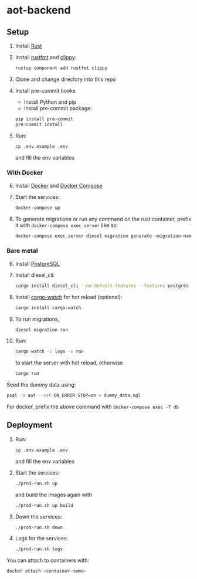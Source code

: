 # aot-backend

## Setup

1. Install [Rust](https://www.rust-lang.org/tools/install)
2. Install [rustfmt](https://github.com/rust-lang/rustfmt) and [clippy](https://github.com/rust-lang/rust-clippy):

    ```bash
    rustup component add rustfmt clippy
    ```

3. Clone and change directory into this repo
4. Install pre-commit hooks
    - Install Python and pip
    - Install pre-commit package:

    ```bash
    pip install pre-commit
    pre-commit install
    ```

5. Run:

    ```bash
    cp .env.example .env
    ```

    and fill the env variables

<!-- markdownlint-disable MD029 -->

### With Docker

6. Install [Docker](https://docs.docker.com/engine/install/) and [Docker Compose](https://docs.docker.com/compose/install/)
7. Start the services:

    ```bash
    docker-compose up
    ```

8. To generate migrations or run any command on the rust container, prefix it with `docker-compose exec server` like so:

    ```bash
    docker-compose exec server diesel migration generate <migration-name>
    ```

### Bare metal

6. Install [PostgreSQL](https://www.postgresql.org/download/)
7. Install diesel_cli:

    ```bash
    cargo install diesel_cli --no-default-features --features postgres
    ```

8. Install [cargo-watch](https://github.com/watchexec/cargo-watch) for hot reload (optional):

    ```bash
    cargo install cargo-watch
    ```

9. To run migrations,

    ```bash
    diesel migration run
    ```

10. Run:

    ```bash
    cargo watch -i logs -x run
    ```

    to start the server with hot reload, otherwise

    ```bash
    cargo run
    ```

Seed the dummy data using:

```bash
psql -U aot --set ON_ERROR_STOP=on < dummy_data.sql
```

For docker, prefix the above command with ```docker-compose exec -T db```

## Deployment

1. Run:

    ```bash
    cp .env.example .env
    ```

    and fill the env variables


2. Start the services:

    ```bash
    ./prod-run.sh up
    ```

	and build the images again with
	```bash
	./prod-run.sh up build
	```

3. Down the services:

	```bash
	./prod-run.sh down
	```

4. Logs for the services:

	```bash
	./prod-run.sh logs
	```

You can attach to containers with:

```bash
docker attach <container-name>
```
